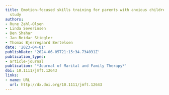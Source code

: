 ```yaml
---
title: Emotion‐focused skills training for parents with anxious children. A pilot
  study
authors:
- Rune Zahl‐Olsen
- Linda Severinsen
- Ben Shahar
- Jan Reidar Stiegler
- Thomas Bjerregaard Bertelsen
date: '2023-04-01'
publishDate: '2024-06-05T21:15:34.734031Z'
publication_types:
- article-journal
publication: '*Journal of Marital and Family Therapy*'
doi: 10.1111/jmft.12643
links:
- name: URL
  url: http://dx.doi.org/10.1111/jmft.12643
---
```


